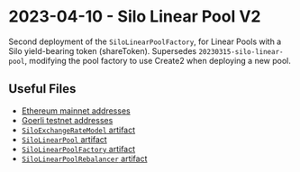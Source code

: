 # 2023-04-10 - Silo Linear Pool V2

Second deployment of the `SiloLinearPoolFactory`, for Linear Pools with a Silo yield-bearing token (shareToken).
Supersedes `20230315-silo-linear-pool`, modifying the pool factory to use Create2 when deploying a new pool.

## Useful Files

- [Ethereum mainnet addresses](./output/mainnet.json)
- [Goerli testnet addresses](./output/goerli.json)
- [`SiloExchangeRateModel` artifact](./artifact/SiloExchangeRateModel.json)
- [`SiloLinearPool` artifact](./artifact/SiloLinearPool.json)
- [`SiloLinearPoolFactory` artifact](./artifact/SiloLinearPoolFactory.json)
- [`SiloLinearPoolRebalancer` artifact](./artifact/SiloLinearPoolRebalancer.json)
